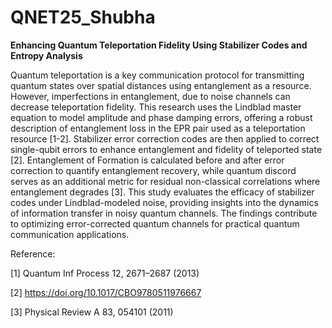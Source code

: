 # QNET25_Shubha
<b> Enhancing Quantum Teleportation Fidelity Using Stabilizer Codes and Entropy Analysis </b>


Quantum teleportation is a key communication protocol for transmitting quantum states over spatial distances using entanglement as a resource. However, imperfections in entanglement, due to noise channels can decrease teleportation fidelity. This research uses the Lindblad master equation to model amplitude and phase damping errors, offering a robust description of entanglement loss in the EPR pair used as a teleportation resource [1-2]. Stabilizer error correction codes are then applied to correct single-qubit errors to enhance entanglement and fidelity of teleported state [2]. Entanglement of Formation is calculated before and after error correction to quantify entanglement recovery, while quantum discord serves as an additional metric for residual non-classical correlations where entanglement degrades [3]. This study evaluates the efficacy of stabilizer codes under Lindblad-modeled noise, providing insights into the dynamics of information transfer in noisy quantum channels. The findings contribute to optimizing error-corrected quantum channels for practical quantum communication applications.

Reference:

[1] Quantum Inf Process 12, 2671–2687 (2013)

[2] https://doi.org/10.1017/CBO9780511976667

[3] Physical Review A 83, 054101 (2011) 
